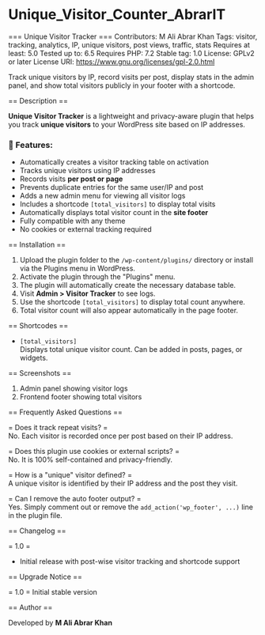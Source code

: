 # Unique_Visitor_Counter_AbrarIT

=== Unique Visitor Tracker ===
Contributors: M Ali Abrar Khan
Tags: visitor, tracking, analytics, IP, unique visitors, post views, traffic, stats
Requires at least: 5.0
Tested up to: 6.5
Requires PHP: 7.2
Stable tag: 1.0
License: GPLv2 or later
License URI: https://www.gnu.org/licenses/gpl-2.0.html

Track unique visitors by IP, record visits per post, display stats in the admin panel, and show total visitors publicly in your footer with a shortcode.

== Description ==

**Unique Visitor Tracker** is a lightweight and privacy-aware plugin that helps you track **unique visitors** to your WordPress site based on IP addresses.

### 🔧 Features:

- Automatically creates a visitor tracking table on activation
- Tracks unique visitors using IP addresses
- Records visits **per post or page**
- Prevents duplicate entries for the same user/IP and post
- Adds a new admin menu for viewing all visitor logs
- Includes a shortcode `[total_visitors]` to display total visits
- Automatically displays total visitor count in the **site footer**
- Fully compatible with any theme
- No cookies or external tracking required

== Installation ==

1. Upload the plugin folder to the `/wp-content/plugins/` directory or install via the Plugins menu in WordPress.
2. Activate the plugin through the "Plugins" menu.
3. The plugin will automatically create the necessary database table.
4. Visit **Admin > Visitor Tracker** to see logs.
5. Use the shortcode `[total_visitors]` to display total count anywhere.
6. Total visitor count will also appear automatically in the page footer.

== Shortcodes ==

- `[total_visitors]`  
  Displays total unique visitor count. Can be added in posts, pages, or widgets.

== Screenshots ==

1. Admin panel showing visitor logs
2. Frontend footer showing total visitors

== Frequently Asked Questions ==

= Does it track repeat visits? =  
No. Each visitor is recorded once per post based on their IP address.

= Does this plugin use cookies or external scripts? =  
No. It is 100% self-contained and privacy-friendly.

= How is a "unique" visitor defined? =  
A unique visitor is identified by their IP address and the post they visit.

= Can I remove the auto footer output? =  
Yes. Simply comment out or remove the `add_action('wp_footer', ...)` line in the plugin file.

== Changelog ==

= 1.0 =

- Initial release with post-wise visitor tracking and shortcode support

== Upgrade Notice ==

= 1.0 =
Initial stable version

== Author ==

Developed by **M Ali Abrar Khan**
